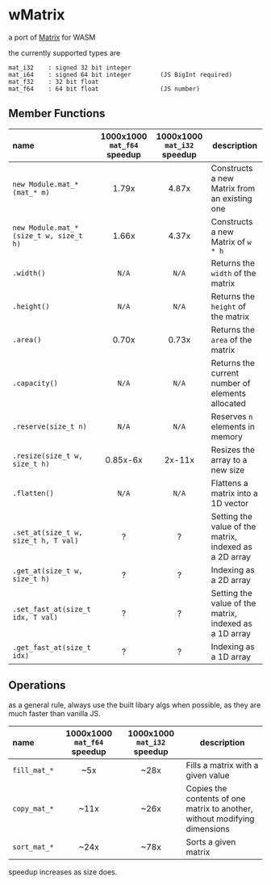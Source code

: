 # wMatrix
a port of [Matrix](https://github.com/EntireTwix/Matrix) for WASM

the currently supported types are 
```
mat_i32    : signed 32 bit integer
mat_i64    : signed 64 bit integer        (JS BigInt required)
mat_f32    : 32 bit float
mat_f64    : 64 bit float                 (JS number)
```

## Member Functions
| name                                   | 1000x1000 `mat_f64` speedup | 1000x1000 `mat_i32` speedup | description                                            |
| :------------------------------------- | :-------------------------: | :-------------------------: | ------------------------------------------------------ |
| `new Module.mat_*(mat_* m)`            |            1.79x            |            4.87x            | Constructs a new Matrix from an existing one           |
| `new Module.mat_*(size_t w, size_t h)` |            1.66x            |            4.37x            | Constructs a new Matrix of `w * h`                     |
| `.width()`                             |            `N/A`            |            `N/A`            | Returns the `width` of the matrix                      |
| `.height()`                            |            `N/A`            |            `N/A`            | Returns the `height` of the matrix                     |
| `.area()`                              |            0.70x            |            0.73x            | Returns the `area` of the matrix                       |
| `.capacity()`                          |            `N/A`            |            `N/A`            | Returns the current number of elements allocated       |
| `.reserve(size_t n)`                   |            `N/A`            |            `N/A`            | Reserves `n` elements in memory                        |
| `.resize(size_t w, size_t h)`          |          0.85x-6x           |           2x-11x            | Resizes the array to a new size                        |
| `.flatten()`                           |            `N/A`            |            `N/A`            | Flattens a matrix into a 1D vector                     |
| `.set_at(size_t w, size_t h, T val)`   |              ?              |              ?              | Setting the value of the matrix, indexed as a 2D array |
| `.get_at(size_t w, size_t h)`          |              ?              |              ?              | Indexing as a 2D array                                 |
| `.set_fast_at(size_t idx, T val)`      |              ?              |              ?              | Setting the value of the matrix, indexed as a 1D array |
| `.get_fast_at(size_t idx)`             |              ?              |              ?              | Indexing as a 1D array                                 |
 
 
## Operations
as a general rule, always use the built libary algs when possible, as they are much faster than vanilla JS.

| name         | 1000x1000 `mat_f64` speedup | 1000x1000 `mat_i32` speedup | description                                                                |
| :----------- | :-------------------------: | :-------------------------: | -------------------------------------------------------------------------- |
| `fill_mat_*` |             ~5x             |            ~28x             | Fills a matrix with a given value                                          |
| `copy_mat_*` |            ~11x             |            ~26x             | Copies the contents of one matrix to another, without modifying dimensions |
| `sort_mat_*` |            ~24x             |            ~78x             | Sorts a given matrix                                                       |

speedup increases as size does.
